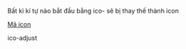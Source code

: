 
Bất kì kí tự nào bắt đầu bằng ico- sẽ bị thay thế thành icon 

[Mã icon](https://fontawesome.com/v5.15/icons?d=gallery&m=free)

ico-adjust